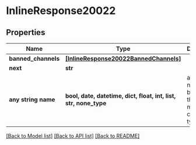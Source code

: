 # InlineResponse20022


## Properties
Name | Type | Description | Notes
------------ | ------------- | ------------- | -------------
**banned_channels** | [**[InlineResponse20022BannedChannels]**](InlineResponse20022BannedChannels.md) |  | [optional] 
**next** | **str** |  | [optional] 
**any string name** | **bool, date, datetime, dict, float, int, list, str, none_type** | any string name can be used but the value must be the correct type | [optional]

[[Back to Model list]](../README.md#documentation-for-models) [[Back to API list]](../README.md#documentation-for-api-endpoints) [[Back to README]](../README.md)


